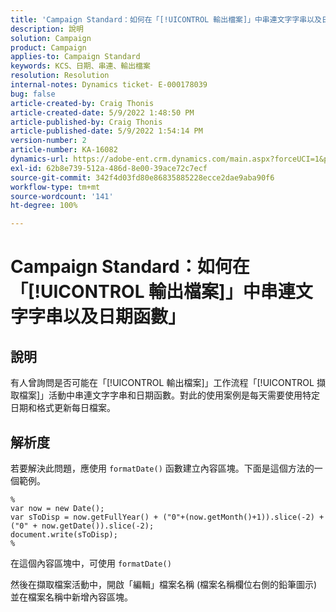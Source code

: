 ```yaml
---
title: 'Campaign Standard：如何在「[!UICONTROL 輸出檔案]」中串連文字字串以及日期函數'
description: 說明
solution: Campaign
product: Campaign
applies-to: Campaign Standard
keywords: KCS、日期、串連、輸出檔案
resolution: Resolution
internal-notes: Dynamics ticket- E-000178039
bug: false
article-created-by: Craig Thonis
article-created-date: 5/9/2022 1:48:50 PM
article-published-by: Craig Thonis
article-published-date: 5/9/2022 1:54:14 PM
version-number: 2
article-number: KA-16082
dynamics-url: https://adobe-ent.crm.dynamics.com/main.aspx?forceUCI=1&pagetype=entityrecord&etn=knowledgearticle&id=abd60abc-9ecf-ec11-a7b5-00224809c196
exl-id: 62b8e739-512a-486d-8e00-39ace72c7ecf
source-git-commit: 342f4d03fd80e86835885228ecce2dae9aba90f6
workflow-type: tm+mt
source-wordcount: '141'
ht-degree: 100%

---
```


# Campaign Standard：如何在「[!UICONTROL 輸出檔案]」中串連文字字串以及日期函數」

## 說明


有人曾詢問是否可能在「[!UICONTROL 輸出檔案]」工作流程「[!UICONTROL 擷取檔案]」活動中串連文字字串和日期函數。對此的使用案例是每天需要使用特定日期和格式更新每日檔案。


## 解析度


若要解決此問題，應使用 `formatDate()` 函數建立內容區塊。下面是這個方法的一個範例。

```
%
var now = new Date();
var sToDisp = now.getFullYear() + ("0"+(now.getMonth()+1)).slice(-2) + ("0" + now.getDate()).slice(-2);
document.write(sToDisp);
%
```

在這個內容區塊中，可使用 `formatDate()`

然後在擷取檔案活動中，開啟「編輯」檔案名稱 (檔案名稱欄位右側的鉛筆圖示) 並在檔案名稱中新增內容區塊。
